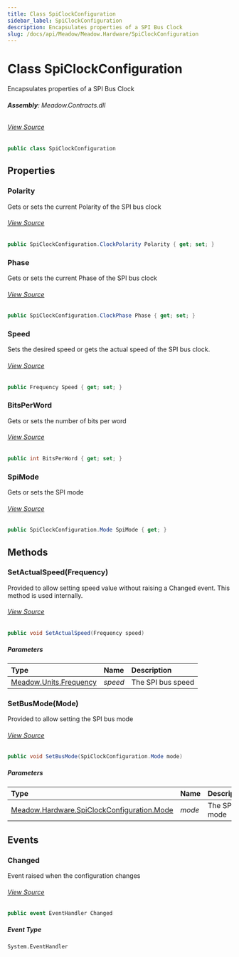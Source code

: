 ```yaml
---
title: Class SpiClockConfiguration
sidebar_label: SpiClockConfiguration
description: Encapsulates properties of a SPI Bus Clock
slug: /docs/api/Meadow/Meadow.Hardware/SpiClockConfiguration
---
```

# Class SpiClockConfiguration
Encapsulates properties of a SPI Bus Clock

###### **Assembly**: Meadow.Contracts.dll
###### [View Source](https://github.com/WildernessLabs/Meadow.Contracts.git/blob/develop/Source/Meadow.Contracts/Hardware/SpiClockConfiguration.cs#L8)
```csharp title="Declaration"
public class SpiClockConfiguration
```
## Properties
### Polarity
Gets or sets the current Polarity of the SPI bus clock
###### [View Source](https://github.com/WildernessLabs/Meadow.Contracts.git/blob/develop/Source/Meadow.Contracts/Hardware/SpiClockConfiguration.cs#L76)
```csharp title="Declaration"
public SpiClockConfiguration.ClockPolarity Polarity { get; set; }
```
### Phase
Gets or sets the current Phase of the SPI bus clock
###### [View Source](https://github.com/WildernessLabs/Meadow.Contracts.git/blob/develop/Source/Meadow.Contracts/Hardware/SpiClockConfiguration.cs#L90)
```csharp title="Declaration"
public SpiClockConfiguration.ClockPhase Phase { get; set; }
```
### Speed
Sets the desired speed or gets the actual speed of the SPI bus clock.
###### [View Source](https://github.com/WildernessLabs/Meadow.Contracts.git/blob/develop/Source/Meadow.Contracts/Hardware/SpiClockConfiguration.cs#L107)
```csharp title="Declaration"
public Frequency Speed { get; set; }
```
### BitsPerWord
Gets or sets the number of bits per word
###### [View Source](https://github.com/WildernessLabs/Meadow.Contracts.git/blob/develop/Source/Meadow.Contracts/Hardware/SpiClockConfiguration.cs#L121)
```csharp title="Declaration"
public int BitsPerWord { get; set; }
```
### SpiMode
Gets or sets the SPI mode
###### [View Source](https://github.com/WildernessLabs/Meadow.Contracts.git/blob/develop/Source/Meadow.Contracts/Hardware/SpiClockConfiguration.cs#L137)
```csharp title="Declaration"
public SpiClockConfiguration.Mode SpiMode { get; }
```
## Methods
### SetActualSpeed(Frequency)
Provided to allow setting speed value without raising a Changed event. This method is used internally.
###### [View Source](https://github.com/WildernessLabs/Meadow.Contracts.git/blob/develop/Source/Meadow.Contracts/Hardware/SpiClockConfiguration.cs#L154)
```csharp title="Declaration"
public void SetActualSpeed(Frequency speed)
```

##### Parameters

| Type | Name | Description |
|:--- |:--- |:--- |
| [Meadow.Units.Frequency](../Meadow.Units/Frequency) | *speed* | The SPI bus speed |

### SetBusMode(Mode)
Provided to allow setting the SPI bus mode
###### [View Source](https://github.com/WildernessLabs/Meadow.Contracts.git/blob/develop/Source/Meadow.Contracts/Hardware/SpiClockConfiguration.cs#L163)
```csharp title="Declaration"
public void SetBusMode(SpiClockConfiguration.Mode mode)
```

##### Parameters

| Type | Name | Description |
|:--- |:--- |:--- |
| [Meadow.Hardware.SpiClockConfiguration.Mode](../Meadow.Hardware/SpiClockConfiguration.Mode) | *mode* | The SPI bus mode |

## Events
### Changed
Event raised when the configuration changes
###### [View Source](https://github.com/WildernessLabs/Meadow.Contracts.git/blob/develop/Source/Meadow.Contracts/Hardware/SpiClockConfiguration.cs#L18)
```csharp title="Declaration"
public event EventHandler Changed
```
##### Event Type
`System.EventHandler`
